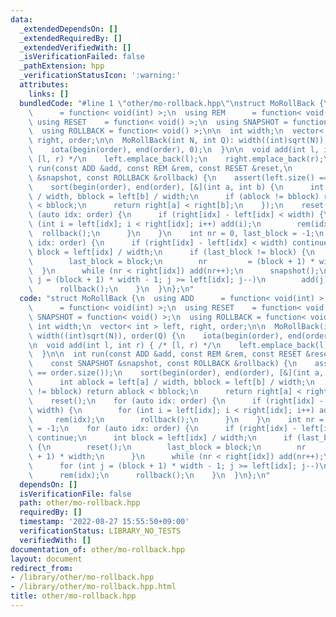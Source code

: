 ```yaml
---
data:
  _extendedDependsOn: []
  _extendedRequiredBy: []
  _extendedVerifiedWith: []
  _isVerificationFailed: false
  _pathExtension: hpp
  _verificationStatusIcon: ':warning:'
  attributes:
    links: []
  bundledCode: "#line 1 \"other/mo-rollback.hpp\"\nstruct MoRollBack {\n  using ADD\
    \      = function< void(int) >;\n  using REM      = function< void(int) >;\n \
    \ using RESET    = function< void() >;\n  using SNAPSHOT = function< void() >;\n\
    \  using ROLLBACK = function< void() >;\n\n  int width;\n  vector< int > left,\
    \ right, order;\n\n  MoRollBack(int N, int Q): width((int)sqrt(N)), order(Q) {\n\
    \    iota(begin(order), end(order), 0);\n  }\n\n  void add(int l, int r) { /*\
    \ [l, r) */\n    left.emplace_back(l);\n    right.emplace_back(r);\n  }\n\n  int\
    \ run(const ADD &add, const REM &rem, const RESET &reset,\n          const SNAPSHOT\
    \ &snapshot, const ROLLBACK &rollback) {\n    assert(left.size() == order.size());\n\
    \    sort(begin(order), end(order), [&](int a, int b) {\n      int ablock = left[a]\
    \ / width, bblock = left[b] / width;\n      if (ablock != bblock) return ablock\
    \ < bblock;\n      return right[a] < right[b];\n    });\n    reset();\n    for\
    \ (auto idx: order) {\n      if (right[idx] - left[idx] < width) {\n        for\
    \ (int i = left[idx]; i < right[idx]; i++) add(i);\n        rem(idx);\n      \
    \  rollback();\n      }\n    }\n    int nr = 0, last_block = -1;\n    for (auto\
    \ idx: order) {\n      if (right[idx] - left[idx] < width) continue;\n      int\
    \ block = left[idx] / width;\n      if (last_block != block) {\n        reset();\n\
    \        last_block = block;\n        nr         = (block + 1) * width;\n    \
    \  }\n      while (nr < right[idx]) add(nr++);\n      snapshot();\n      for (int\
    \ j = (block + 1) * width - 1; j >= left[idx]; j--)\n        add(j);\n      rem(idx);\n\
    \      rollback();\n    }\n  }\n};\n"
  code: "struct MoRollBack {\n  using ADD      = function< void(int) >;\n  using REM\
    \      = function< void(int) >;\n  using RESET    = function< void() >;\n  using\
    \ SNAPSHOT = function< void() >;\n  using ROLLBACK = function< void() >;\n\n \
    \ int width;\n  vector< int > left, right, order;\n\n  MoRollBack(int N, int Q):\
    \ width((int)sqrt(N)), order(Q) {\n    iota(begin(order), end(order), 0);\n  }\n\
    \n  void add(int l, int r) { /* [l, r) */\n    left.emplace_back(l);\n    right.emplace_back(r);\n\
    \  }\n\n  int run(const ADD &add, const REM &rem, const RESET &reset,\n      \
    \    const SNAPSHOT &snapshot, const ROLLBACK &rollback) {\n    assert(left.size()\
    \ == order.size());\n    sort(begin(order), end(order), [&](int a, int b) {\n\
    \      int ablock = left[a] / width, bblock = left[b] / width;\n      if (ablock\
    \ != bblock) return ablock < bblock;\n      return right[a] < right[b];\n    });\n\
    \    reset();\n    for (auto idx: order) {\n      if (right[idx] - left[idx] <\
    \ width) {\n        for (int i = left[idx]; i < right[idx]; i++) add(i);\n   \
    \     rem(idx);\n        rollback();\n      }\n    }\n    int nr = 0, last_block\
    \ = -1;\n    for (auto idx: order) {\n      if (right[idx] - left[idx] < width)\
    \ continue;\n      int block = left[idx] / width;\n      if (last_block != block)\
    \ {\n        reset();\n        last_block = block;\n        nr         = (block\
    \ + 1) * width;\n      }\n      while (nr < right[idx]) add(nr++);\n      snapshot();\n\
    \      for (int j = (block + 1) * width - 1; j >= left[idx]; j--)\n        add(j);\n\
    \      rem(idx);\n      rollback();\n    }\n  }\n};\n"
  dependsOn: []
  isVerificationFile: false
  path: other/mo-rollback.hpp
  requiredBy: []
  timestamp: '2022-08-27 15:55:50+09:00'
  verificationStatus: LIBRARY_NO_TESTS
  verifiedWith: []
documentation_of: other/mo-rollback.hpp
layout: document
redirect_from:
- /library/other/mo-rollback.hpp
- /library/other/mo-rollback.hpp.html
title: other/mo-rollback.hpp
---
```

